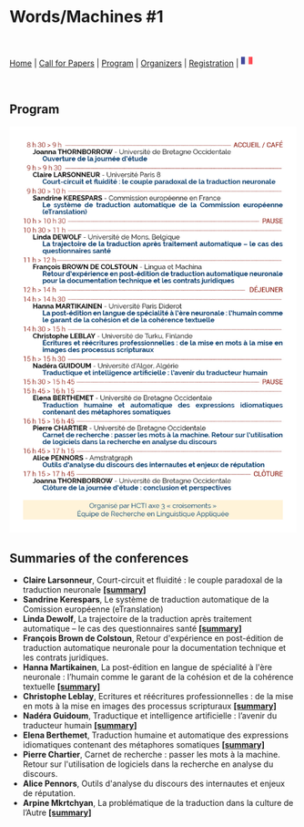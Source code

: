 # Words/Machines #1

<br>

[Home](https://motsmachines.github.io/2019/en) | [Call for Papers](https://motsmachines.github.io/2019/en/cfp) | [Program](https://motsmachines.github.io/2019/en/program) | [Organizers](https://motsmachines.github.io/2019/en/orga) | [Registration](https://motsmachines.github.io/2019/en/registration) | [<img src="FR.png" width="20">](https://motsmachines.github.io/2019/fr)

<br>


## Program

![Programme](programme.jpg)

## Summaries of the conferences

* **Claire Larsonneur**, Court-circuit et fluidité : le couple paradoxal de la traduction neuronale **[[summary]](sub/Larsonneur.pdf)**
* **Sandrine Kerespars**, Le système de traduction automatique de la Comission européenne (eTranslation)
* **Linda Dewolf**, La trajectoire de la traduction après traitement automatique – le cas des questionnaires santé **[[summary]](sub/Dewolf.pdf)**
* **François Brown de Colstoun**, Retour d'expérience en post-édition de traduction automatique neuronale pour la documentation technique et les contrats juridiques.
* **Hanna Martikainen**, La post-édition en langue de spécialité à l'ère neuronale : l’humain comme le garant de la cohésion et de la cohérence textuelle **[[summary]](sub/Martikainen.pdf)**
* **Christophe Leblay**, Ecritures et réécritures professionnelles : de la mise en mots à la mise en images des processus scripturaux **[[summary]](sub/Leblay.pdf)**
* **Nadéra Guidoum**, Traductique et intelligence artificielle : l’avenir du traducteur humain **[[summary]](sub/Guidoum.pdf)**
* **Elena Berthemet**, Traduction humaine et automatique des expressions idiomatiques contenant des métaphores somatiques **[[summary]](sub/Berthemet.pdf)**
* **Pierre Chartier**, Carnet de recherche : passer les mots à la machine. Retour sur l'utilisation de logiciels dans la recherche en analyse du discours.
* **Alice Pennors**, Outils d'analyse du discours des internautes et enjeux de réputation.
* **Arpine Mkrtchyan**, La problématique de la traduction dans la culture de l’Autre **[[summary]](sub/Mkrtchyan.pdf)**

